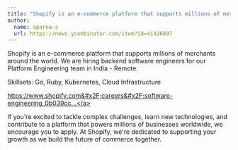 ```yaml
---
title: "Shopify is an e-commerce platform that supports millions of merchants around the world. We are hiring backend software engineers for our Platform Engineering team in India - Remote."
author:
  name: aparna-s
  url: https://news.ycombinator.com/item?id=41426897
---
```

Shopify is an e-commerce platform that supports millions of merchants around the world. We are hiring backend software engineers for our Platform Engineering team in India - Remote.

Skillsets: Go, Ruby, Kubernetes, Cloud Infrastructure

<a href="https:&#x2F;&#x2F;www.shopify.com&#x2F;careers&#x2F;software-engineering_0b039ccc-373c-4011-a7fb-744264427ce4" rel="nofollow">https:&#x2F;&#x2F;www.shopify.com&#x2F;careers&#x2F;software-engineering_0b039cc...</a>

If you&#x27;re excited to tackle complex challenges, learn new technologies, and contribute to a platform that powers millions of businesses worldwide, we encourage you to apply. At Shopify, we&#x27;re dedicated to supporting your growth as we build the future of commerce together.
